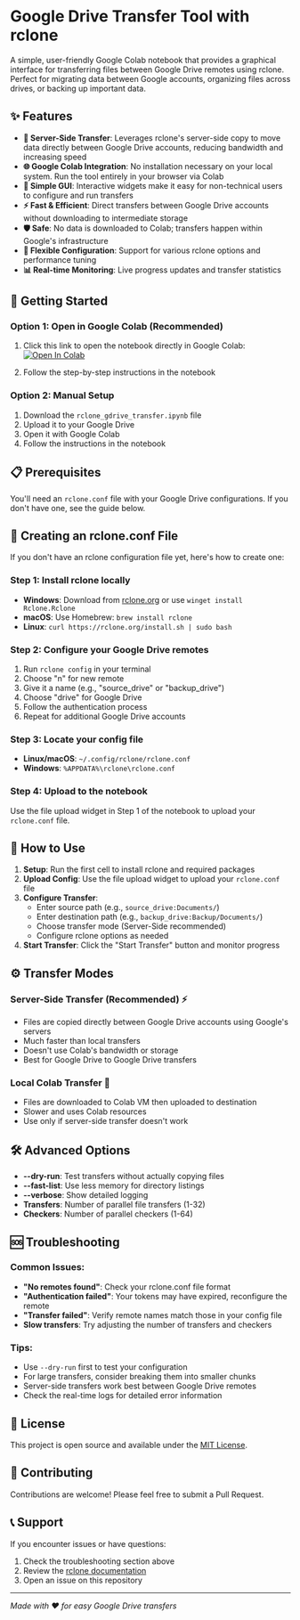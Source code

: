 
# Google Drive Transfer Tool with rclone

A simple, user-friendly Google Colab notebook that provides a graphical interface for transferring files between Google Drive remotes using rclone. Perfect for migrating data between Google accounts, organizing files across drives, or backing up important data.

## ✨ Features

- **🚀 Server-Side Transfer**: Leverages rclone's server-side copy to move data directly between Google Drive accounts, reducing bandwidth and increasing speed
- **🌐 Google Colab Integration**: No installation necessary on your local system. Run the tool entirely in your browser via Colab
- **📱 Simple GUI**: Interactive widgets make it easy for non-technical users to configure and run transfers
- **⚡ Fast & Efficient**: Direct transfers between Google Drive accounts without downloading to intermediate storage
- **🛡️ Safe**: No data is downloaded to Colab; transfers happen within Google's infrastructure
- **🔧 Flexible Configuration**: Support for various rclone options and performance tuning
- **📊 Real-time Monitoring**: Live progress updates and transfer statistics

## 🚀 Getting Started

### Option 1: Open in Google Colab (Recommended)
1. Click this link to open the notebook directly in Google Colab: 
   [![Open In Colab](https://colab.research.google.com/assets/colab-badge.svg)](https://colab.research.google.com/github/dzp5103/gdrive-tranfer/blob/main/rclone_gdrive_transfer.ipynb)

2. Follow the step-by-step instructions in the notebook

### Option 2: Manual Setup
1. Download the `rclone_gdrive_transfer.ipynb` file
2. Upload it to your Google Drive
3. Open it with Google Colab
4. Follow the instructions in the notebook

## 📋 Prerequisites

You'll need an `rclone.conf` file with your Google Drive configurations. If you don't have one, see the guide below.

## 🔧 Creating an rclone.conf File

If you don't have an rclone configuration file yet, here's how to create one:

### Step 1: Install rclone locally
- **Windows**: Download from [rclone.org](https://rclone.org/downloads/) or use `winget install Rclone.Rclone`
- **macOS**: Use Homebrew: `brew install rclone`
- **Linux**: `curl https://rclone.org/install.sh | sudo bash`

### Step 2: Configure your Google Drive remotes
1. Run `rclone config` in your terminal
2. Choose "n" for new remote
3. Give it a name (e.g., "source_drive" or "backup_drive")
4. Choose "drive" for Google Drive
5. Follow the authentication process
6. Repeat for additional Google Drive accounts

### Step 3: Locate your config file
- **Linux/macOS**: `~/.config/rclone/rclone.conf`
- **Windows**: `%APPDATA%\rclone\rclone.conf`

### Step 4: Upload to the notebook
Use the file upload widget in Step 1 of the notebook to upload your `rclone.conf` file.

## 📖 How to Use

1. **Setup**: Run the first cell to install rclone and required packages
2. **Upload Config**: Use the file upload widget to upload your `rclone.conf` file
3. **Configure Transfer**: 
   - Enter source path (e.g., `source_drive:Documents/`)
   - Enter destination path (e.g., `backup_drive:Backup/Documents/`)
   - Choose transfer mode (Server-Side recommended)
   - Configure rclone options as needed
4. **Start Transfer**: Click the "Start Transfer" button and monitor progress

## ⚙️ Transfer Modes

### Server-Side Transfer (Recommended) ⚡
- Files are copied directly between Google Drive accounts using Google's servers
- Much faster than local transfers
- Doesn't use Colab's bandwidth or storage
- Best for Google Drive to Google Drive transfers

### Local Colab Transfer 🐌
- Files are downloaded to Colab VM then uploaded to destination
- Slower and uses Colab resources
- Use only if server-side transfer doesn't work

## 🛠️ Advanced Options

- **--dry-run**: Test transfers without actually copying files
- **--fast-list**: Use less memory for directory listings
- **--verbose**: Show detailed logging
- **Transfers**: Number of parallel file transfers (1-32)
- **Checkers**: Number of parallel checkers (1-64)

## 🆘 Troubleshooting

### Common Issues:
- **"No remotes found"**: Check your rclone.conf file format
- **"Authentication failed"**: Your tokens may have expired, reconfigure the remote
- **"Transfer failed"**: Verify remote names match those in your config file
- **Slow transfers**: Try adjusting the number of transfers and checkers

### Tips:
- Use `--dry-run` first to test your configuration
- For large transfers, consider breaking them into smaller chunks
- Server-side transfers work best between Google Drive remotes
- Check the real-time logs for detailed error information

## 📄 License

This project is open source and available under the [MIT License](LICENSE).

## 🤝 Contributing

Contributions are welcome! Please feel free to submit a Pull Request.

## 📞 Support

If you encounter issues or have questions:
1. Check the troubleshooting section above
2. Review the [rclone documentation](https://rclone.org/drive/)
3. Open an issue on this repository

---

*Made with ❤️ for easy Google Drive transfers*
